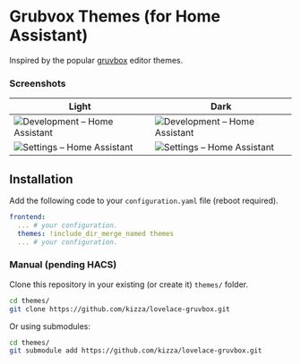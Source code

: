 # Grubvox Themes (for Home Assistant)

Inspired by the popular [gruvbox](https://github.com/morhetz/gruvbox) editor themes.

### Screenshots

|**Light**|**Dark**|
|--|--|
|![Development – Home Assistant](https://user-images.githubusercontent.com/1088717/214848951-eed17568-bd33-426b-ba67-94510d35f5f5.png)|![Development – Home Assistant](https://user-images.githubusercontent.com/1088717/214849106-421f96c0-c13c-4990-bb2b-d43d90faee8f.png)
|![Settings – Home Assistant](https://user-images.githubusercontent.com/1088717/214849293-c59228d7-9491-40ac-a456-208a87c5f41a.png)|![Settings – Home Assistant](https://user-images.githubusercontent.com/1088717/214849330-3ed28b3c-2609-4d08-8741-345974e725b1.png)

## Installation

Add the following code to your `configuration.yaml` file (reboot required).

```yaml
frontend:
  ... # your configuration.
  themes: !include_dir_merge_named themes
  ... # your configuration.
```

### Manual (pending HACS)

Clone this repository in your existing (or create it) `themes/` folder.

```bash
cd themes/
git clone https://github.com/kizza/lovelace-gruvbox.git
```

Or using submodules:

```bash
cd themes/
git submodule add https://github.com/kizza/lovelace-gruvbox.git
```
